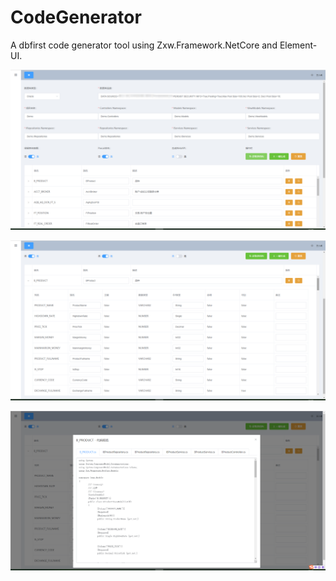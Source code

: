 # CodeGenerator
A dbfirst code generator tool using Zxw.Framework.NetCore and Element-UI.

![Get tables from database](1.png)

![Table details](2.png)

![Codes preview](3.png)
